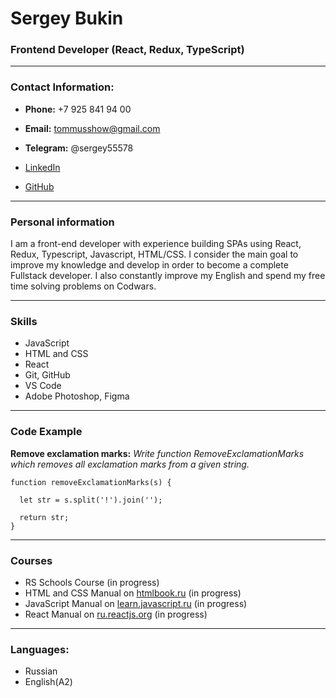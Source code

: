# Sergey Bukin

### Frontend Developer (React, Redux, TypeScript)

-------------------------------------------------------------------------------

### Contact Information: 

* **Phone:** +7 925 841 94 00
* **Email:** tommusshow@gmail.com
* **Telegram:** @sergey55578

* [LinkedIn](https://www.linkedin.com/mwlite/in/sergey-bukin-006528220)
* [GitHub](https://github.com/MrTomMus)

-------------------------------------------------------------------------------

### Personal information

I am a front-end developer with experience building SPAs using React, Redux, Typescript, Javascript, HTML/CSS. 
I consider the main goal to improve my knowledge and develop in order to become a complete Fullstack developer. I also constantly improve my English and spend my free time solving problems on Codwars.

-------------------------------------------------------------------------------

### Skills

* JavaScript
* HTML and CSS
* React
* Git, GitHub
* VS Code
* Adobe Photoshop, Figma

-------------------------------------------------------------------------------

### Code Example

**Remove exclamation marks:** *Write function RemoveExclamationMarks which removes all exclamation marks from a given string.*

```
function removeExclamationMarks(s) {

  let str = s.split('!').join('');

  return str;
}
```

-------------------------------------------------------------------------------

### Courses

* RS Schools Course (in progress)
* HTML and CSS Manual on [htmlbook.ru](http://htmlbook.ru) (in progress)
* JavaScript Manual on [learn.javascript.ru](https://learn.javascript.ru/) (in progress)
* React Manual on [ru.reactjs.org](https://ru.reactjs.org/docs/getting-started.html) (in progress)

-------------------------------------------------------------------------------

### Languages:

* Russian
* English(A2) 




